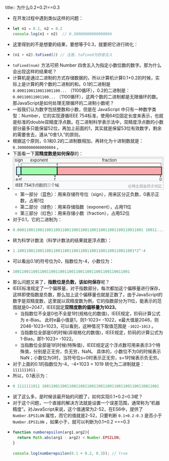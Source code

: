 title:: 为什么0.2+0.2!==0.3

- 在开发过程中遇到类似这样的问题：
- ```js
  let n1 = 0.1, n2 = 0.2
  console.log(n1 + n2)  // 0.30000000000000004
  ```
- 这里得到的不是想要的结果，要想等于0.3，就要把它进行转化：
- ```js
  (n1 + n2).toFixed(2) // 注意，toFixed为四舍五入
  ```
- `toFixed(num)` 方法可把 Number 四舍五入为指定小数位数的数字。那为什么会出现这样的结果呢？
- 计算机是通过二进制的方式存储数据的，所以计算机计算0.1+0.2的时候，实际上是计算的两个数的二进制的和。0.1的二进制是 `0.0001100110011001100...` （1100循环），0.2的二进制是： `0.00110011001100...` （1100循环），这两个数的二进制都是无限循环的数。那JavaScript是如何处理无限循环的二进制小数呢？
- 一般我们认为数字包括整数和小数，但是在 JavaScript 中只有一种数字类型：Number，它的实现遵循IEEE 754标准，使用64位固定长度来表示，也就是标准的double双精度浮点数。在二进制科学表示法中，双精度浮点数的小数部分最多只能保留52位，再加上前面的1，其实就是保留53位有效数字，剩余的需要舍去，遵从“0舍1入”的原则。
- 根据这个原则，0.1和0.2的二进制数相加，再转化为十进制数就是： `0.30000000000000004` 。
- 下面看一下**双精度数是如何保存**的：
- ![image.png](../assets/image_1662864445198_0.png)
	- 第一部分（蓝色）：用来存储符号位（sign），用来区分正负数，0表示正数，占用1位
	- 第二部分（绿色）：用来存储指数（exponent），占用11位
	- 第三部分（红色）：用来存储小数（fraction），占用52位
- 对于0.1，它的二进制为：
- ```js
  0.00011001100110011001100110011001100110011001100110011001 10011...
  ```
- 转为科学计数法（科学计数法的结果就是浮点数）：
- ```js
  1.1001100110011001100110011001100110011001100110011001*2^-4
  ```
- 可以看出0.1的符号位为0，指数位为-4，小数位为：
- ```js
  1001100110011001100110011001100110011001100110011001
  ```
- 那么问题又来了，**指数位是负数，该如何保存**呢？
- IEEE标准规定了一个偏移量，对于指数部分，每次都加这个偏移量进行保存，这样即使指数是负数，那么加上这个偏移量也就是正数了。由于JavaScript的数字是双精度数，这里就以双精度数为例，它的指数部分为11位，能表示的范围就是0~2047，IEEE固定**双精度数的偏移量为1023**。
	- 当指数位不全是0也不全是1时(规格化的数值)，IEEE规定，阶码计算公式为 e-Bias。 此时e最小值是1，则1-1023= -1022，e最大值是2046，则2046-1023=1023，可以看到，这种情况下取值范围是 `-1022~1013` 。
	- 当指数位全部是0的时候(非规格化的数值)，IEEE规定，阶码的计算公式为1-Bias，即1-1023= -1022。
	- 当指数位全部是1的时候(特殊值)，IEEE规定这个浮点数可用来表示3个特殊值，分别是正无穷，负无穷，NaN。 具体的，小数位不为0的时候表示NaN；小数位为0时，当符号位s=0时表示正无穷，s=1时候表示负无穷。
- 对于上面的0.1的指数位为-4，-4+1023 = 1019 转化为二进制就是： `1111111011` .
- 所以，0.1表示为：
- ```js
  0 1111111011 1001100110011001100110011001100110011001100110011001
  ```
- 说了这么多，是时候该最开始的问题了，如何实现0.1+0.2=0.3呢？
- 对于这个问题，一个直接的解决方法就是设置一个误差范围，通常称为“机器精度”。对JavaScript来说，这个值通常为2-52，在ES6中，提供了 `Number.EPSILON` 属性，而它的值就是2-52，只要判断 `0.1+0.2-0.3` 是否小于 `Number.EPSILON` ，如果小于，就可以判断为0.1+0.2 ===0.3
- ```js
  function numberepsilon(arg1,arg2){                   
    return Math.abs(arg1 - arg2) < Number.EPSILON;        
  }        
  
  console.log(numberepsilon(0.1 + 0.2, 0.3)); // true
  
  ```